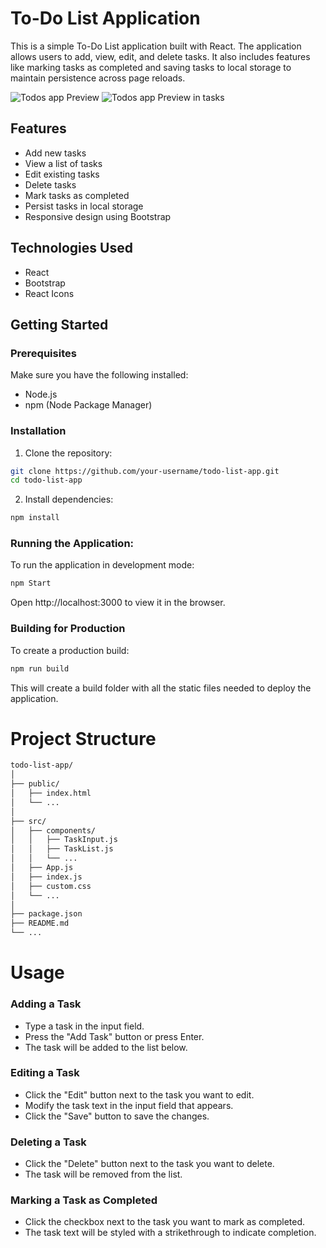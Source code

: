 # To-Do List Application

This is a simple To-Do List application built with React. The application allows users to add, view, edit, and delete tasks. It also includes features like marking tasks as completed and saving tasks to local storage to maintain persistence across page reloads.

![Todos app Preview](https://res.cloudinary.com/dxcob4mbd/image/upload/v1720018065/y6jarnq7ghy2mrnx3n0c.png)
![Todos app Preview in tasks](https://res.cloudinary.com/dxcob4mbd/image/upload/v1720018065/pu2esyuvkjauhrbctmsf.png)

## Features

- Add new tasks
- View a list of tasks
- Edit existing tasks
- Delete tasks
- Mark tasks as completed
- Persist tasks in local storage
- Responsive design using Bootstrap

## Technologies Used

- React
- Bootstrap
- React Icons

## Getting Started

### Prerequisites

Make sure you have the following installed:

- Node.js
- npm (Node Package Manager)

### Installation

1. Clone the repository:

```bash
git clone https://github.com/your-username/todo-list-app.git
cd todo-list-app
```

2. Install dependencies:

```bash
npm install
```
### Running the Application:

To run the application in development mode:
```bash
npm Start
```
Open http://localhost:3000 to view it in the browser.

### Building for Production

To create a production build:

```bash
npm run build
```

This will create a build folder with all the static files needed to deploy the application.

# Project Structure
```bash
todo-list-app/
│
├── public/
│   ├── index.html
│   └── ...
│
├── src/
│   ├── components/
│   │   ├── TaskInput.js
│   │   ├── TaskList.js
│   │   └── ...
│   ├── App.js
│   ├── index.js
│   ├── custom.css
│   └── ...
│
├── package.json
├── README.md
└── ...

```

# Usage
### Adding a Task
- Type a task in the input field.
- Press the "Add Task" button or press Enter.
- The task will be added to the list below.
### Editing a Task
- Click the "Edit" button next to the task you want to edit.
- Modify the task text in the input field that appears.
- Click the "Save" button to save the changes.
### Deleting a Task
- Click the "Delete" button next to the task you want to delete.
- The task will be removed from the list.
### Marking a Task as Completed
- Click the checkbox next to the task you want to mark as completed.
- The task text will be styled with a strikethrough to indicate completion.
